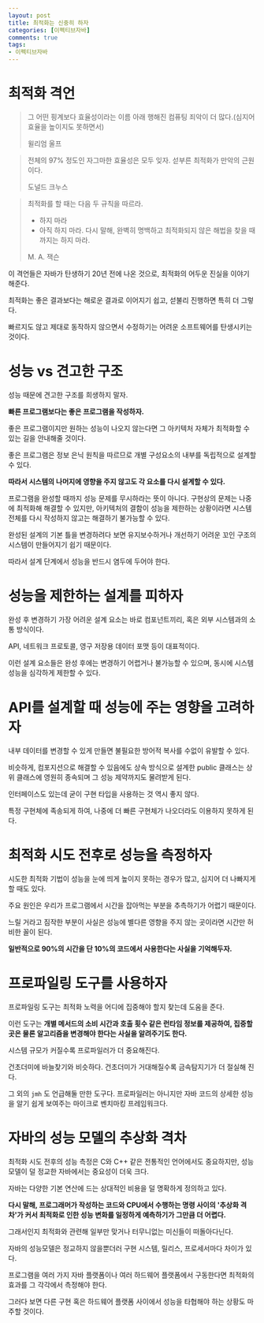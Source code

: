 ```yaml
---
layout: post
title: 최적화는 신중히 하자
categories: [이펙티브자바]
comments: true 
tags:
- 이펙티브자바
---
```




# 최적화 격언

> 그 어떤 핑계보다 효율성이라는 이름 아래 행해진 컴퓨팅 죄악이 더 많다.(심지어 효율을 높이지도 못하면서)
>
> 윌리엄 울프



> 전체의 97% 정도인 자그마한 효율성은 모두 잊자. 섣부른 최적화가 만악의 근원이다.
>
> 도널드 크누스



> 최적화를 할 때는 다음 두 규칙을 따르라.
>
> - 하지 마라
> - 아직 하지 마라. 다시 말해, 완벽히 명백하고 최적화되지 않은 해법을 찾을 때까지는 하지 마라. 
>
> M. A. 잭슨

이 격언들은 자바가 탄생하기 20년 전에 나온 것으로, 최적화의 어두운 진실을 이야기 해준다.

최적화는 좋은 결과보다는 해로운 결과로 이어지기 쉽고, 섣불리 진행하면 특히 더 그렇다.

빠르지도 않고 제대로 동작하지 않으면서 수정하기는 어려운 소프트웨어를 탄생시키는 것이다.



# 성능 vs 견고한 구조

성능 때문에 견고한 구조를 희생하지 말자.

**빠른 프로그램보다는 좋은 프로그램을 작성하자.**

좋은 프로그램이지만 원하는 성능이 나오지 않는다면 그 아키텍처 자체가 최적화할 수 있는 길을 안내해줄 것이다.

좋은 프로그램은 정보 은닉 원칙을 따르므로 개별 구성요소의 내부를 독립적으로 설계할 수 있다.

**따라서 시스템의 나머지에 영향을 주지 않고도 각 요소를 다시 설계할 수 있다.**

프로그램을 완성할 때까지 성능 문제를 무시하라는 뜻이 아니다. 구현상의 문제는 나중에 최적화해 해결할 수 있지만, 아키텍처의 결함이 성능을 제한하는 상황이라면 시스템 전체를 다시 작성하지 않고는 해결하기 불가능할 수 있다.

완성된 설계의 기본 틀을 변경하려다 보면 유지보수하거나 개선하기 어려운 꼬인 구조의 시스템이 만들어지기 쉽기 때문이다.

따라서 설계 단계에서 성능을 반드시 염두에 두어야 한다.



# 성능을 제한하는 설계를 피하자

완성 후 변경하기 가장 어려운 설계 요소는 바로 컴포넌트끼리, 혹은 외부 시스템과의 소통 방식이다.

API, 네트워크 프로토콜, 영구 저장용 데이터 포맷 등이 대표적이다.

이런 설계 요소들은 완성 후에는 변경하기 어렵거나 불가능할 수 있으며, 동시에 시스템 성능을 심각하게 제한할 수 있다.



# API를 설계할 때 성능에 주는 영향을 고려하자

내부 데이터를 변경할 수 있게 만들면 불필요한 방어적 복사를 수없이 유발할 수 있다.

비슷하게, 컴포지션으로 해결할 수 있음에도 상속 방식으로 설계한 public 클래스는 상위 클래스에 영원히 종속되며 그 성능 제약까지도 물려받게 된다.

인터페이스도 있는데 굳이 구현 타입을 사용하는 것 역시 좋지 않다.

특정 구현체에 족송되게 하여, 나중에 더 빠른 구현체가 나오더라도 이용하지 못하게 된다.



# 최적화 시도 전후로 성능을 측정하자

시도한 최적화 기법이 성능을 눈에 띄게 높이지 못하는 경우가 많고, 심지어 더 나빠지게 할 때도 있다.

주요 원인은 우리가 프로그램에서 시간을 잡아먹는 부분을 추측하기가 어렵기 때문이다.

느릴 거라고 짐작한 부분이 사실은 성능에 별다른 영향을 주지 않는 곳이라면 시간만 허비한 꼴이 된다.

**일반적으로 90%의 시간을 단 10%의 코드에서 사용한다는 사실을 기억해두자.**



# 프로파일링 도구를 사용하자

프로파일링 도구는 최적화 노력을 어디에 집중해야 할지 찾는데 도움을 준다.

이런 도구는 **개별 메서드의 소비 시간과 호출 횟수 같은 런타임 정보를 제공하여, 집중할 곳은 물론 알고리즘을 변경해야 한다는 사실을 알려주기도 한다.**

시스템 규모가 커질수록 프로파일러가 더 중요해진다. 

건초더미에 바늘찾기와 비슷하다. 건초더미가 거대해질수록 금속탐지기가 더 절실해 진다.

그 외의 `jmh` 도 언급해둘 만한 도구다. 프로파일러는 아니지만 자바 코드의 상세한 성능을 알기 쉽게 보여주는 마이크로 벤치마킹 프레임워크다.



# 자바의 성능 모델의 추상화 격차

최적화 시도 전후의 성능 측정은 C와 C++ 같은 전통적인 언어에서도 중요하지만, 성능 모델이 덜 정교한 자바에서는 중요성이 더욱 크다.

자바는 다양한 기본 연산에 드는 상대적인 비용을 덜 명확하게 정의하고 있다.

**다시 말해, 프로그래머가 작성하는 코드와 CPU에서 수행하는 명령 사이의 '추상화 격차'가 커서 최적화로 인한 성능 변화를 일정하게 예측하기가 그만큼 더 어렵다.**

그래서인지 최적화와 관련해 일부만 맞거나 터무니없는 미신들이 떠돌아다닌다.

자바의 성능모델은 정교하지 않을뿐더러 구현 시스템, 릴리스, 프로세서마다 차이가 있다.

프로그램을 여러 가지 자바 플랫폼이나 여러 하드웨어 플랫폼에서 구동한다면 최적화의 효과를 그 각각에서 측정해야 한다.

그러다 보면 다른 구현 혹은 하드웨어 플랫폼 사이에서 성능을 타협해야 하는 상황도 마주할 것이다.
